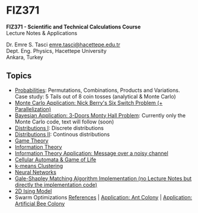 # FIZ371
**FIZ371 - Scientific and Technical Calculations Course**\
Lecture Notes & Applications

Dr. Emre S. Tasci <emre.tasci@hacettepe.edu.tr>\
Dept. Eng. Physics, Hacettepe University\
Ankara, Turkey

Topics
---
* [Probabilities](FIZ371_LN02_EST_Probabilities.ipynb): Permutations, Combinations, Products and Variations. Case study: 5 Tails out of 8 coin tosses (analytical & Monte Carlo)
* [Monte Carlo Application: Nick Berry's Six Switch Problem (+ Parallelization)](FIZ371_LN06_SixSwitchPuzzle_and_Parallelization.ipynb)
* [Bayesian Application: 3-Doors Monty Hall Problem](FIZ371_LN08_EST_Application_Monty_Hall.ipynb): Currently only the Monte Carlo code, text will follow (soon)
* [Distributions I](FIZ371_LN10_EST_Distributions_1.ipynb): Discrete distributions
* [Distributions II](FIZ371_LN15_EST_Distributions_2.ipynb): Continous distributions
* [Game Theory](FIZ371_LN25_EST_Game_Theory.ipynb)
* [Information Theory](FIZ371_LN36_EST_Information_Theory.ipynb)
* [Information Theory Application: Message over a noisy channel](FIZ371_LN36_EST_Information_Theory_MessageTransmissionOverNoise.ipynb)
* [Cellular Automata & Game of Life](FIZ371_LN47_EST_CellularAutomata_GameOfLife.ipynb)
* [k-means Clustering](FIZ371_LN58_EST_ClusteringAndClassification.ipynb)
* [Neural Networks](FIZ371_LN69_EST_NeuralNetworks.ipynb)
* [Gale-Shapley Matching Algorithm Implementation (no Lecture Notes but directly the implementation code)](GaleShapleyMatching_Implementation.ipynb)
* [2D Ising Model](FIZ371_LN80_EST_2DIsing.ipynb)
* Swarm Optimizations [References](FIZ371_LN95_EST_SwarmOptimizations.ipynb) | [Application: Ant Colony](FIZ371_LN95_EST_SwarmOptimizations_Application_AntColonyOptimization.ipynb) | [Application: Artificial Bee Colony](FIZ371_LN95_EST_SwarmOptimizations_Application_ArtificialBeeColony.ipynb)
